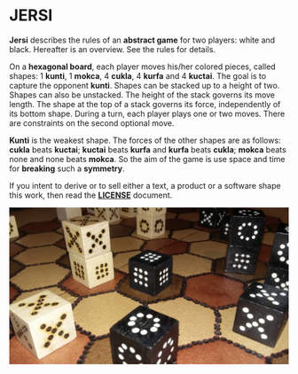 # JERSI



**Jersi** describes the rules of an **abstract game** for two players: white and black. Hereafter is an overview. See the rules for details.

On a **hexagonal board**, each player moves his/her colored pieces, called shapes: 1 **kunti**, 1 **mokca**, 4 **cukla**, 4 **kurfa** and 4 **kuctai**. The goal is to capture the opponent **kunti**. Shapes can be stacked up to a height of two. Shapes can also be unstacked. The height of the stack governs its move length. The shape at the top of a stack governs its force,  independently of its bottom shape. During a turn, each player plays one or two moves. There are constraints on the second optional move.

**Kunti** is the weakest shape. The forces of the other shapes are as follows:  **cukla** beats **kuctai**; **kuctai** beats **kurfa** and **kurfa** beats **cukla**; **mokca** beats none and none beats **mokca**. So the aim of the game is use space and time for **breaking** such a **symmetry**.

If you intent to derive or to sell either a text, a product or a software shape this work, then read the [**LICENSE**](./docs/LICENSE.md) document.

![](./pictures/jersi-fait-main.jpg)
